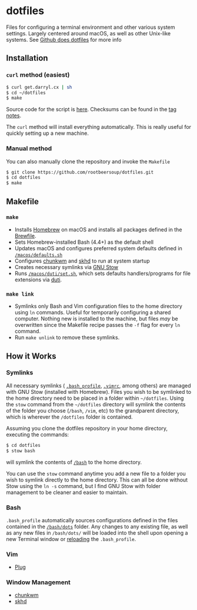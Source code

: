 # dotfiles

Files for configuring a terminal environment and other various system settings. Largely centered around macOS, as well as other Unix-like systems. See [Github does dotfiles](https://dotfiles.github.io) for more info

## Installation

### `curl` method (easiest)

```bash
$ curl get.darryl.cx | sh
$ cd ~/dotfiles
$ make
```

Source code for the script is [here](https://github.com/rootbeersoup/get-dotfiles/blob/master/src/dotfiles.sh). Checksums can be found in the [tag notes](https://github.com/rootbeersoup/get-dotfiles/tags).

The `curl` method will install everything automatically. This is really useful for quickly setting up a new machine. 

### Manual method

You can also manually clone the repository and invoke the `Makefile`

```bash
$ git clone https://github.com/rootbeersoup/dotfiles.git
$ cd dotfiles
$ make
```

## Makefile

### `make`

* Installs [Homebrew](https://brew.sh) on macOS and installs all packages defined in the [Brewfile](macos/.Brewfile).
* Sets Homebrew-installed Bash (4.4+) as the default shell
* Updates macOS and configures preferred system defaults defined in [`/macos/defaults.sh`](macos/defaults.sh)
* Configures [chunkwm](https://github.com/koekeishiya/chunkwm) and [skhd](https://github.com/koekeishiya/skhd) to run at system startup
* Creates necessary symlinks via [GNU Stow](https://www.gnu.org/software/stow/)
* Runs [`/macos/duti/set.sh`](macos/duti/set.sh), which sets defaults handlers/programs for file extensions via [duti](http://duti.org).

### `make link`

* Symlinks only Bash and Vim configuration files to the home directory using `ln` commands. Useful for temporarily configuring a shared computer. Nothing new is installed to the machine, but files *may* be overwritten since the Makefile recipe passes the `-f` flag for every `ln` command.
* Run `make unlink` to remove these symlinks.

## How it Works

### Symlinks

All necessary symlinks ( [`.bash_profile`](bash/.bash_profile), [`.vimrc`](vim/.vimrc), among others) are managed with GNU Stow (installed with Homebrew). Files you wish to be symlinked to the home directory need to be placed in a folder within `~/dotfiles`. Using the `stow` command from the `~/dotfiles` directory will symlink the contents of the folder you choose (`/bash`, `/vim`, etc) to the grandparent directory, which is wherever the `/dotfiles` folder is contained.

Assuming you clone the dotfiles repository in your home directory, executing the commands:

```bash
$ cd dotfiles
$ stow bash
```
will symlink the contents of [`/bash`](bash) to the home directory.

You can use the `stow` command anytime you add a new file to a folder you wish to symlink directly to the home directory. This can all be done without Stow using the `ln -s` command, but I find GNU Stow with folder management to be cleaner and easier to maintain.

### Bash

`.bash_profile` automatically sources configurations defined in the files contained in the [`/bash/dots`](bash/dots) folder. Any changes to any existing file, as well as any new files in `/bash/dots/` will be loaded into the shell upon opening a new Terminal window or [reloading](https://github.com/rootbeersoup/dotfiles/blob/db902b9ac0c466d09672f58549bff4107ba53861/dots/aliases#L4) the `.bash_profile`.

### Vim

- [Plug](https://github.com/junegunn/vim-plug)

### Window Management

- [chunkwm](https://github.com/koekeishiya/chunkwm)
- [skhd](https://github.com/koekeishiya/skhd)
